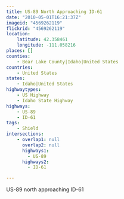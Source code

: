 ```yaml
---
title: US-89 North Approaching ID-61
date: "2010-05-01T16:21:37Z"
imageid: "4569262119"
flickrid: "4569262119"
location:
    latitude: 42.358461
    longitude: -111.058216
places: []
counties:
    - Bear Lake County|Idaho|United States
countries:
    - United States
states:
    - Idaho|United States
highwaytypes:
    - US Highway
    - Idaho State Highway
highways:
    - US-89
    - ID-61
tags:
    - Shield
intersections:
    - overlap1: null
      overlap2: null
      highways1:
        - US-89
      highways2:
        - ID-61

---
```

US-89 north approaching ID-61